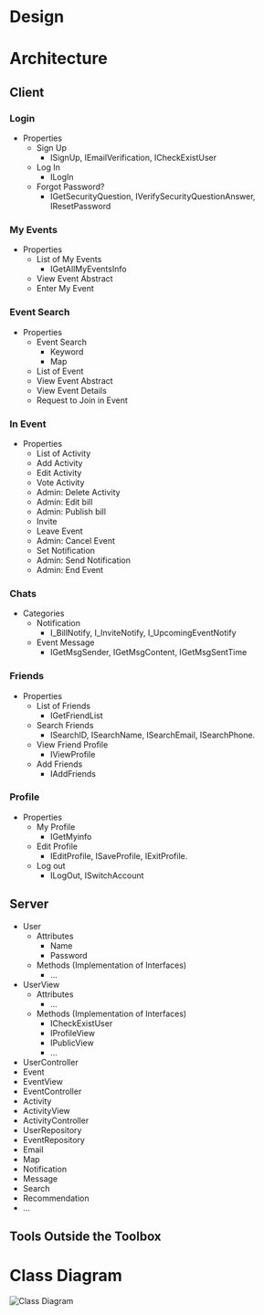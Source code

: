 # Design

# Architecture

<!-- Is this a web application, a mobile application (React Native, iOS, Android?), a desktop application, and so forth? How do the different components (client, server, and so forth) communicate? Don’t simply list tools; tell a story. -->
## Client

### Login

- Properties
    - Sign Up
        - ISignUp, IEmailVerification, ICheckExistUser
    - Log In
        - ILogIn
    - Forgot Password?
        - IGetSecurityQuestion, IVerifySecurityQuestionAnswer, IResetPassword

### My Events

- Properties
	- List of My Events
		- IGetAllMyEventsInfo
	- View Event Abstract
	- Enter My Event

### Event Search

- Properties
    - Event Search
        - Keyword
        - Map
    - List of Event
    - View Event Abstract
    - View Event Details
    - Request to Join in Event

### In Event

- Properties
    - List of Activity
    - Add Activity
    - Edit Activity
    - Vote Activity
    - Admin: Delete Activity
    - Admin: Edit bill
    - Admin: Publish bill
    - Invite 
    - Leave Event
    - Admin: Cancel Event
    - Set Notification
    - Admin: Send Notification
    - Admin: End Event

### Chats

- Categories
	- Notification
	    - I_BillNotify, I_InviteNotify, I_UpcomingEventNotify
	- Event Message
	    - IGetMsgSender, IGetMsgContent, IGetMsgSentTime

### Friends

- Properties
	- List of Friends
		- IGetFriendList
	- Search Friends
		- ISearchID, ISearchName, ISearchEmail, ISearchPhone.
	- View Friend Profile
		- IViewProfile
	- Add Friends
		- IAddFriends

### Profile

- Properties
	- My Profile
	    - IGetMyinfo
	- Edit Profile
		- IEditProfile, ISaveProfile, IExitProfile.
	- Log out
		- ILogOut, ISwitchAccount

## Server

- User
	- Attributes
		- Name
		- Password
	- Methods (Implementation of Interfaces)
		- ...
- UserView
	- Attributes
		- ...
	- Methods (Implementation of Interfaces)
		- ICheckExistUser
		- IProfileView
		- IPublicView
		- ...
- UserController
- Event
- EventView
- EventController
- Activity
- ActivityView
- ActivityController
- UserRepository
- EventRepository
- Email
- Map
- Notification
- Message
- Search
- Recommendation
- ...


## Tools Outside the Toolbox

<!-- For each tool: What is it? Why did you choose it? Where do you get it? How do you learn it? Follow the model of how we presented the tools in the Toolbox. Cute original drawings encouraged. -->

# Class Diagram

![Class Diagram](<!-- TODO -->)
